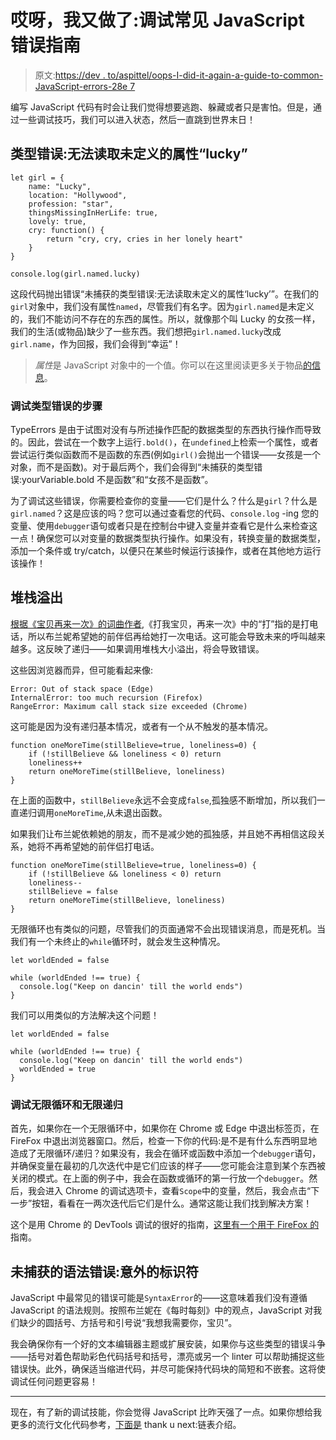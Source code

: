 # 哎呀，我又做了:调试常见 JavaScript 错误指南

> 原文:[https://dev . to/aspittel/oops-I-did-it-again-a-guide-to-common-JavaScript-errors-28e 7](https://dev.to/aspittel/oops-i-did-it-again-a-guide-to-common-javascript-errors-28e7)

编写 JavaScript 代码有时会让我们觉得想要逃跑、躲藏或者只是害怕。但是，通过一些调试技巧，我们可以进入状态，然后一直跳到世界末日！

## [](#typeerror-cannot-read-property-lucky-of-undefined)类型错误:无法读取未定义的属性“lucky”

```
let girl = {
    name: "Lucky",
    location: "Hollywood",
    profession: "star",
    thingsMissingInHerLife: true,
    lovely: true,
    cry: function() {
        return "cry, cry, cries in her lonely heart"
    }
}

console.log(girl.named.lucky) 
```

这段代码抛出错误“未捕获的类型错误:无法读取未定义的属性‘lucky’”。在我们的`girl`对象中，我们没有属性`named`，尽管我们有名字。因为`girl.named`是未定义的，我们不能访问不存在的东西的属性。所以，就像那个叫 Lucky 的女孩一样，我们的生活(或物品)缺少了一些东西。我们想把`girl.named.lucky`改成`girl.name`，作为回报，我们会得到“幸运”！

> *属性*是 JavaScript 对象中的一个值。你可以在这里阅读更多关于物品[的信息](https://developer.mozilla.org/en-US/docs/Web/JavaScript/Guide/Working_with_Objects)。

### [](#steps-to-debug-typeerrors)调试类型错误的步骤

TypeErrors 是由于试图对没有与所述操作匹配的数据类型的东西执行操作而导致的。因此，尝试在一个数字上运行`.bold()`，在`undefined`上检索一个属性，或者尝试运行类似函数而不是函数的东西(例如`girl()`会抛出一个错误——女孩是一个对象，而不是函数)。对于最后两个，我们会得到“未捕获的类型错误:yourVariable.bold 不是函数”和“女孩不是函数”。

为了调试这些错误，你需要检查你的变量——它们是什么？什么是`girl`？什么是`girl.named`？这是应该的吗？您可以通过查看您的代码、`console.log` -ing 您的变量、使用`debugger`语句或者只是在控制台中键入变量并查看它是什么来检查这一点！确保您可以对变量的数据类型执行操作。如果没有，转换变量的数据类型，添加一个条件或 try/catch，以便只在某些时候运行该操作，或者在其他地方运行该操作！

## [](#stack-overflow)堆栈溢出

[根据《宝贝再来一次》的词曲作者](https://www.billboard.com/articles/columns/pop-shop/6753845/hit-me-baby-one-more-time-nsync-star-meaning-revealed),《打我宝贝，再来一次》中的“打”指的是打电话，所以布兰妮希望她的前伴侣再给她打一次电话。这可能会导致未来的呼叫越来越多。这反映了递归——如果调用堆栈大小溢出，将会导致错误。

这些因浏览器而异，但可能看起来像:

```
Error: Out of stack space (Edge)
InternalError: too much recursion (Firefox)
RangeError: Maximum call stack size exceeded (Chrome) 
```

这可能是因为没有递归基本情况，或者有一个从不触发的基本情况。

```
function oneMoreTime(stillBelieve=true, loneliness=0) {
    if (!stillBelieve && loneliness < 0) return
    loneliness++
    return oneMoreTime(stillBelieve, loneliness)
} 
```

在上面的函数中，`stillBelieve`永远不会变成`false`,孤独感不断增加，所以我们一直递归调用`oneMoreTime`,从未退出函数。

如果我们让布兰妮依赖她的朋友，而不是减少她的孤独感，并且她不再相信这段关系，她将不再希望她的前伴侣打电话。

```
function oneMoreTime(stillBelieve=true, loneliness=0) {
    if (!stillBelieve && loneliness < 0) return
    loneliness--
    stillBelieve = false
    return oneMoreTime(stillBelieve, loneliness)
} 
```

无限循环也有类似的问题，尽管我们的页面通常不会出现错误消息，而是死机。当我们有一个未终止的`while`循环时，就会发生这种情况。

```
let worldEnded = false

while (worldEnded !== true) {
  console.log("Keep on dancin' till the world ends")
} 
```

我们可以用类似的方法解决这个问题！

```
let worldEnded = false

while (worldEnded !== true) {
  console.log("Keep on dancin' till the world ends")
  worldEnded = true
} 
```

### [](#debugging-infinite-loops-and-unterminated-recursion)调试无限循环和无限递归

首先，如果你在一个无限循环中，如果你在 Chrome 或 Edge 中退出标签页，在 FireFox 中退出浏览器窗口。然后，检查一下你的代码:是不是有什么东西明显地造成了无限循环/递归？如果没有，我会在循环或函数中添加一个`debugger`语句，并确保变量在最初的几次迭代中是它们应该的样子——您可能会注意到某个东西被关闭的模式。在上面的例子中，我会在函数或循环的第一行放一个`debugger`。然后，我会进入 Chrome 的调试选项卡，查看`Scope`中的变量，然后，我会点击“下一步”按钮，看看在一两次迭代后它们是什么。通常这能让我们找到解决方案！

这个是用 Chrome 的 DevTools 调试的很好的指南，[这里有一个用于 FireFox 的](https://developer.mozilla.org/en-US/docs/Tools/Debugger)指南。

## [](#uncaught-syntaxerror-unexpected-identifier)未捕获的语法错误:意外的标识符

JavaScript 中最常见的错误可能是`SyntaxError`的——这意味着我们没有遵循 JavaScript 的语法规则。按照布兰妮在《每时每刻》中的观点，JavaScript 对我们缺少的圆括号、方括号和引号说“我想我需要你，宝贝”。

我会确保你有一个好的文本编辑器主题或扩展安装，如果你与这些类型的错误斗争——括号对着色帮助彩色代码括号和括号，漂亮或另一个 linter 可以帮助捕捉这些错误快。此外，确保适当缩进代码，并尽可能保持代码块的简短和不嵌套。这将使调试任何问题更容易！

* * *

现在，有了新的调试技能，你会觉得 JavaScript 比昨天强了一点。如果你想给我更多的流行文化代码参考，[下面是](https://dev.to/aspittel/thank-u-next-an-introduction-to-linked-lists-4pph) thank u next:链表介绍。